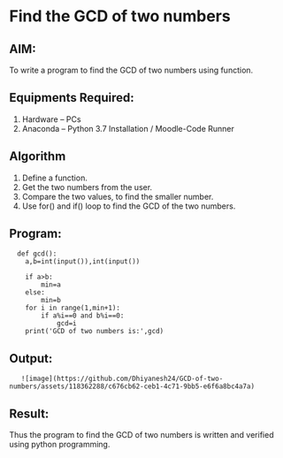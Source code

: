 # Find the GCD of two numbers

## AIM:
To write a program to find the GCD of two numbers using function.

## Equipments Required:
1. Hardware – PCs
2. Anaconda – Python 3.7 Installation / Moodle-Code Runner

## Algorithm
1. Define a function.
2. Get the two numbers from the user.
3. Compare the two values, to find the smaller number.
4. Use for() and if() loop to find the GCD of the two numbers.

## Program:
```
  def gcd():
    a,b=int(input()),int(input())
    
    if a>b:
        min=a
    else:
        min=b
    for i in range(1,min+1):
        if a%i==0 and b%i==0:
            gcd=i
    print('GCD of two numbers is:',gcd)  
```

## Output:
       ![image](https://github.com/Dhiyanesh24/GCD-of-two-numbers/assets/118362288/c676cb62-ceb1-4c71-9bb5-e6f6a8bc4a7a)




## Result:
Thus the program to find the GCD of two numbers is written and verified using python programming.
